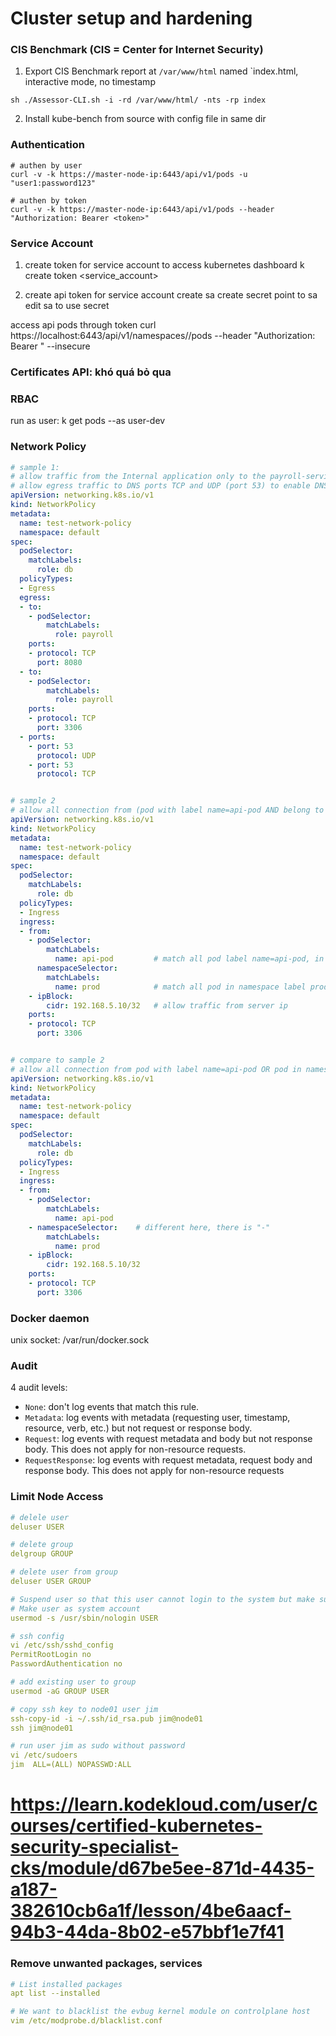 # Cluster setup and hardening

### CIS Benchmark (CIS = Center for Internet Security)
1. Export CIS Benchmark report at `/var/www/html` named `index.html, interactive mode, no timestamp
```
sh ./Assessor-CLI.sh -i -rd /var/www/html/ -nts -rp index
```

2. Install kube-bench from source with config file in same dir

### Authentication
```
# authen by user
curl -v -k https://master-node-ip:6443/api/v1/pods -u "user1:password123"

# authen by token
curl -v -k https://master-node-ip:6443/api/v1/pods --header "Authorization: Bearer <token>"
```

### Service Account
1. create token for service account to access kubernetes dashboard
k create token <service_account>

2. create api token for service account
create sa
create secret point to sa
edit sa to use secret

access api pods through token
curl https://localhost:6443/api/v1/namespaces/<namespace>/pods --header "Authorization: Bearer <token>" --insecure

### Certificates API: khó quá bỏ qua

### RBAC
run as user: k get pods --as user-dev

### Network Policy
```yaml
# sample 1:  
# allow traffic from the Internal application only to the payroll-service and db-service
# allow egress traffic to DNS ports TCP and UDP (port 53) to enable DNS resolution from the internal pod.
apiVersion: networking.k8s.io/v1
kind: NetworkPolicy
metadata:
  name: test-network-policy
  namespace: default
spec:
  podSelector:
    matchLabels:
      role: db
  policyTypes:
  - Egress
  egress:
  - to:
    - podSelector:
        matchLabels:
          role: payroll
    ports:
    - protocol: TCP
      port: 8080
  - to:
    - podSelector:
        matchLabels:
          role: payroll
    ports:
    - protocol: TCP
      port: 3306
  - ports:
    - port: 53
      protocol: UDP
    - port: 53
      protocol: TCP


# sample 2
# allow all connection from (pod with label name=api-pod AND belong to namespace prod) OR (server ip: 102.168.5.10)
apiVersion: networking.k8s.io/v1
kind: NetworkPolicy
metadata:
  name: test-network-policy
  namespace: default
spec:
  podSelector:
    matchLabels:
      role: db
  policyTypes:
  - Ingress
  ingress:
  - from:
    - podSelector:
        matchLabels:
          name: api-pod         # match all pod label name=api-pod, in all namespace
      namespaceSelector:
        matchLabels:
          name: prod            # match all pod in namespace label prod
    - ipBlock:
        cidr: 192.168.5.10/32   # allow traffic from server ip
    ports:
    - protocol: TCP
      port: 3306


# compare to sample 2
# allow all connection from pod with label name=api-pod OR pod in namespace prod OR server ip: 102.168.5.10
apiVersion: networking.k8s.io/v1
kind: NetworkPolicy
metadata:
  name: test-network-policy
  namespace: default
spec:
  podSelector:
    matchLabels:
      role: db
  policyTypes:
  - Ingress
  ingress:
  - from:
    - podSelector:
        matchLabels:
          name: api-pod 
    - namespaceSelector:    # different here, there is "-"
        matchLabels:
          name: prod    
    - ipBlock:
        cidr: 192.168.5.10/32
    ports:
    - protocol: TCP
      port: 3306

```

### Docker daemon
unix socket: /var/run/docker.sock


### Audit
4 audit levels:
- `None`: don't log events that match this rule.
- `Metadata`: log events with metadata (requesting user, timestamp, resource, verb, etc.) but not request or response body.
- `Request`: log events with request metadata and body but not response body. This does not apply for non-resource requests.
- `RequestResponse`: log events with request metadata, request body and response body. This does not apply for non-resource requests

### Limit Node Access
```yaml
# delele user
deluser USER

# delete group
delgroup GROUP

# delete user from group
deluser USER GROUP

# Suspend user so that this user cannot login to the system but make sure not to delete it
# Make user as system account
usermod -s /usr/sbin/nologin USER

# ssh config
vi /etc/ssh/sshd_config
PermitRootLogin no
PasswordAuthentication no

# add existing user to group
usermod -aG GROUP USER

# copy ssh key to node01 user jim
ssh-copy-id -i ~/.ssh/id_rsa.pub jim@node01
ssh jim@node01 

# run user jim as sudo without password
vi /etc/sudoers
jim  ALL=(ALL) NOPASSWD:ALL
```

# https://learn.kodekloud.com/user/courses/certified-kubernetes-security-specialist-cks/module/d67be5ee-871d-4435-a187-382610cb6a1f/lesson/4be6aacf-94b3-44da-8b02-e57bbf1e7f41
### Remove unwanted packages, services
```yaml
# List installed packages
apt list --installed

# We want to blacklist the evbug kernel module on controlplane host
vim /etc/modprobe.d/blacklist.conf
```